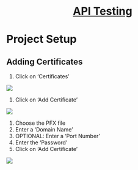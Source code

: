<h1 style="text-align: center; text-decoration:underline; font-weight: bold;">API Testing</h1>

# Project Setup
## Adding Certificates <!-- {docsify-ignore} --> 
1. Click on ‘Certificates’

![](../../../_media/_apiImgs/Aspose.Words.1a0bb08a-a30f-4674-a26b-60d476b195cd.022.png)

1. Click on ‘Add Certificate’

![](../../../_media/_apiImgs/Aspose.Words.1a0bb08a-a30f-4674-a26b-60d476b195cd.023.png)

1. Choose the PFX file
1. Enter a ‘Domain Name’
1. OPTIONAL: Enter a ‘Port Number’
1. Enter the ‘Password’
1. Click on ‘Add Certificate’ 

![](../../../_media/_apiImgs/Aspose.Words.1a0bb08a-a30f-4674-a26b-60d476b195cd.024.png)
